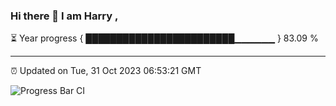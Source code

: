 ### Hi there 👋 I am Harry , 

⏳ Year progress { ████████████████████████▁▁▁▁▁▁ } 83.09 %

---

⏰ Updated on Tue, 31 Oct 2023 06:53:21 GMT

![Progress Bar CI](https://github.com/duykhang68/duykhang68/workflows/Progress%20Bar%20CI/badge.svg)
